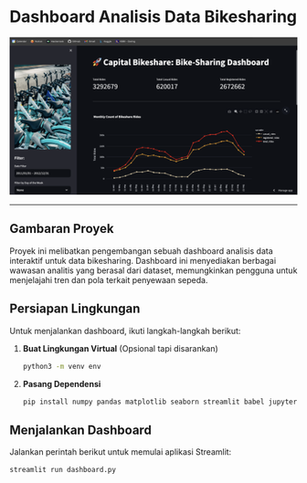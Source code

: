 # Dashboard Analisis Data Bikesharing

![Dashboard Analisis Data Bikesharing](images/dashboard.png)

---

## Gambaran Proyek

Proyek ini melibatkan pengembangan sebuah dashboard analisis data interaktif untuk data bikesharing. Dashboard ini menyediakan berbagai wawasan analitis yang berasal dari dataset, memungkinkan pengguna untuk menjelajahi tren dan pola terkait penyewaan sepeda.

## Persiapan Lingkungan

Untuk menjalankan dashboard, ikuti langkah-langkah berikut:

1. **Buat Lingkungan Virtual** (Opsional tapi disarankan)
    ```bash
    python3 -m venv env
    ```

2. **Pasang Dependensi**
    ```bash
    pip install numpy pandas matplotlib seaborn streamlit babel jupyter
    ```

## Menjalankan Dashboard

Jalankan perintah berikut untuk memulai aplikasi Streamlit:

```bash
streamlit run dashboard.py
